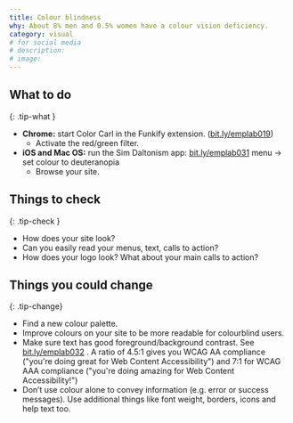 ```yaml
---
title: Colour blindness
why: About 8% men and 0.5% women have a colour vision deficiency.
category: visual
# for social media
# description:
# image:
---
```


## What to do
{: .tip-what }

- **Chrome:** start Color Carl in the Funkify extension. ([bit.ly/emplab019](//bit.ly/emplab019))
  - Activate the red/green filter.
- **iOS and Mac OS:** run the Sim Daltonism app: [bit.ly/emplab031](//bit.ly/emplab031)
menu → set colour to deuteranopia
  - Browse your site.

## Things to check
{: .tip-check }

- How does your site look?
- Can you easily read your menus, text, calls to action?
- How does your logo look? What about your main calls to action?

## Things you could change
{: .tip-change}

- Find a new colour palette.
- Improve colours on your site to be more readable for colourblind users.
- Make sure text has good foreground/background contrast. See [bit.ly/emplab032](//bit.ly/emplab032) . A ratio of 4.5:1 gives you WCAG AA compliance ("you're doing great for Web Content Accessibility") and 7:1 for WCAG AAA compliance ("you're doing amazing for Web Content Accessibility!")
- Don’t use colour alone to convey information (e.g. error or success messages). Use additional things like font weight, borders, icons and help text too.
